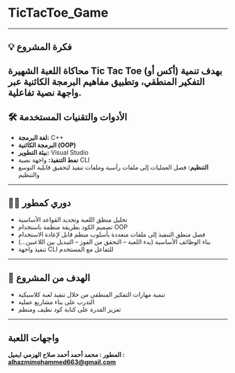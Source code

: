 # TicTacToe_Game
---

## 💡 فكرة المشروع  
محاكاة اللعبة الشهيرة Tic Tac Toe (أكس أو) بهدف تنمية التفكير المنطقي، وتطبيق مفاهيم البرمجة الكائنية عبر واجهة نصية تفاعلية.
---

## 🛠 الأدوات والتقنيات المستخدمة  
- **لغة البرمجة:** C++  
- **البرمجة الكائنية (OOP)**   
- **بيئة التطوير:** Visual Studio  
- **نمط التنفيذ:** واجهة نصية CLI  
- **التنظيم:** فصل العمليات إلى ملفات رأسية وملفات تنفيذ لتحقيق قابلية التوسع والتنظيم  
---

## 🧑‍💻 دوري كمطور  
- تحليل منطق اللعبة وتحديد القواعد الأساسية 
- تصميم الكود بطريقة منظمة باستخدام OOP
- فصل منطق التنفيذ إلى ملفات متعددة بأسلوب منظم قابل لإعادة الاستخدام  
- بناء الوظائف الأساسية (بدء اللعبة – التحقق من الفوز – التبديل بين اللاعبين...)
- تنفيذ واجهة CLI للتفاعل مع المستخدم  
---

## 🎯 الهدف من المشروع  
- تنمية مهارات التفكير المنطقي من خلال تنفيذ لعبة كلاسيكية
- التدرب على بناء مشاريع عملية
- تعزيز القدرة على كتابة كود نظيف ومنظم

---

## واجهات اللعبة


**المطور : محمد أحمد أحمد صلاح الهزمي**
**ايميل : alhazmimohammed663@gmail.com**
